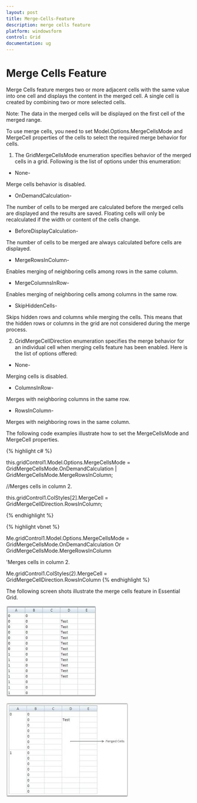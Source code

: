 ```yaml
---
layout: post
title: Merge-Cells-Feature
description: merge cells feature
platform: windowsform
control: Grid
documentation: ug
---
```


# Merge Cells Feature

Merge Cells feature merges two or more adjacent cells with the same value into one cell and displays the content in the merged cell. A single cell is created by combining two or more selected cells.



Note: The data in the merged cells will be displayed on the first cell of the merged range.

To use merge cells, you need to set Model.Options.MergeCellsMode and MergeCell properties of the cells to select the required merge behavior for cells.

1. The GridMergeCellsMode enumeration specifies behavior of the merged cells in a grid. Following is the list of options under this enumeration:
* None-

Merge cells behavior is disabled.

* OnDemandCalculation-

The number of cells to be merged are calculated before the merged cells are displayed and the results are saved. Floating cells will only be recalculated if the width or content of the cells change.

* BeforeDisplayCalculation-

The number of cells to be merged are always calculated before cells are displayed.

* MergeRowsInColumn-

Enables merging of neighboring cells among rows in the same column.

* MergeColumnsInRow-

Enables merging of neighboring cells among columns in the same row.

* SkipHiddenCells-

Skips hidden rows and columns while merging the cells. This means that the hidden rows or columns in the grid are not considered during the merge process.

2. GridMergeCellDirection enumeration specifies the merge behavior for an individual cell when merging cells feature has been enabled. Here is the list of options offered:
* None-

Merging cells is disabled.

* ColumnsInRow-

Merges with neighboring columns in the same row.

* RowsInColumn-

Merges with neighboring rows in the same column.

The following code examples illustrate how to set the MergeCellsMode and MergeCell properties.

{% highlight c# %}



this.gridControl1.Model.Options.MergeCellsMode = GridMergeCellsMode.OnDemandCalculation | GridMergeCellsMode.MergeRowsInColumn;



//Merges cells in column 2.

this.gridControl1.ColStyles[2].MergeCell = GridMergeCellDirection.RowsInColumn;

{% endhighlight %}

{% highlight vbnet %}



Me.gridControl1.Model.Options.MergeCellsMode = GridMergeCellsMode.OnDemandCalculation Or GridMergeCellsMode.MergeRowsInColumn



'Merges cells in column 2.

Me.gridControl1.ColStyles(2).MergeCell = GridMergeCellDirection.RowsInColumn
{% endhighlight %}

The following screen shots illustrate the merge cells feature in Essential Grid.

![](Grid-Control_images/Grid-Control_img227.jpeg)



![](Grid-Control_images/Grid-Control_img228.jpeg)


